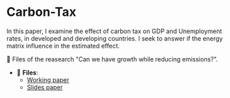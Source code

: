 # Carbon-Tax

In this paper, I examine the effect of carbon tax on GDP and Unemployment rates, in developed and developing countries. I seek to answer if the energy matrix influence in the estimated effect.
 
:paperclip: Files of the reasearch  "Can we have growth while reducing emissions?".
 
- :file_folder: __Files__:
     + [Working paper](https://github.com/brigitte-castaneda/Carbon-Tax/blob/main/Can_growth_take_place_while_reducing_emissions%20(21).pdf)
     + [Slides paper](https://github.com/brigitte-castaneda/Carbon-Tax/blob/main/Efectos_heterog_neos_del_impuesto_al_carbono%20presentacion.pdf)
